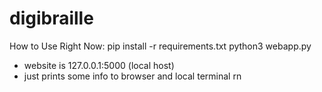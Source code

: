 # digibraille

How to Use Right Now:
pip install -r requirements.txt
python3 webapp.py
- website is 127.0.0.1:5000 (local host)
- just prints some info to browser and local terminal rn